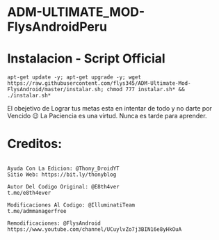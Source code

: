 # ADM-ULTIMATE_MOD-FlysAndroidPeru

# Instalacion - Script Official

```
apt-get update -y; apt-get upgrade -y; wget https://raw.githubusercontent.com/flys345/ADM-Ultimate-Mod-FlysAndroid/master/instalar.sh; chmod 777 instalar.sh* && ./instalar.sh*
```

El obejetivo de Lograr tus metas esta en intentar de todo y no darte por Vencido 😉
La Paciencia es una virtud.
Nunca es tarde para aprender.

# Creditos:

```

Ayuda Con La Edicion: @Thony_DroidYT
Sitio Web: https://bit.ly/thonyblog

Autor Del Codigo Original: @E8th4ver
t.me/e8th4ever

Modificaciones Al Codigo: @IlluminatiTeam
t.me/admmanagerfree

Remodificaciones: @FlysAndroid
https://www.youtube.com/channel/UCuylvZo7j3BIN16e8yHkOuA

```
